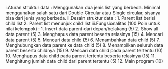 i.Aturan struktur data : 
    Menggunakan dua jenis list yang berbeda. Minimal menggunakan salah satu dari Double Circular atau Single circular, sisanya bisa dari jenis yang berbeda.
ii.Desain struktur data : 
    1. Parent list berisi child list
    2. Parent list menunjuk child list
iii.Fungsionalitas (100 Poin untuk nilai kelompok) : 
    1. Insert data parent dari depan/belakang (5)
    2. Show all data parent (5)
    3. Menghapus data parent beserta relasinya (15)
    4. Mencari data parent (5)
    5. Mencari data child (5)
    6. Menambahkan data child (5)
    7. Menghubungkan data parent ke data child (5)
    8. Menampilkan seluruh data parent beserta childnya (15)
    9. Mencari data child pada parent tertentu (10)
    10. Menghapus data child pada parent tertentu beserta relasinya (15)
    11. Menghitung jumlah data child dari parent tertentu (5)
    12. Main program (10)